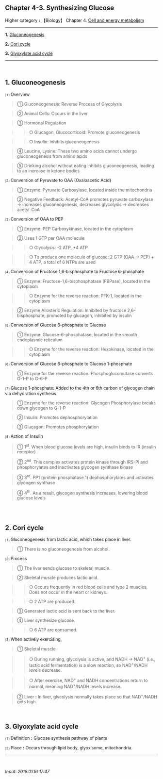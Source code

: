 ## **Chapter 4-3. Synthesizing Glucose**

Higher category **:** 【Biology】 Chapter 4. [Cell and energy metabolism](https://jb243.github.io/pages/70)

---

**1.** [Gluconeogenesis](#1-gluconeogenesis)

**2.** [Cori cycle](#2-cori-cycle)

**3.** [Glyoxylate acid cycle](#3-glyoxylate-acid-cycle)

---

<br>

## **1\. Gluconeogenesis**

⑴ Overview

> ① Gluconeogenesis: Reverse Process of Glycolysis

> ② Animal Cells: Occurs in the liver

> ③ Hormonal Regulation

>> ○ Glucagon, Glucocorticoid: Promote gluconeogenesis

>> ○ Insulin: Inhibits gluconeogenesis

> ④ Leucine, Lysine: These two amino acids cannot undergo gluconeogenesis from amino acids

> ⑤ Drinking alcohol without eating inhibits gluconeogenesis, leading to an increase in ketone bodies

⑵ Conversion of Pyruvate to OAA (Oxaloacetic Acid)

> ① Enzyme: Pyruvate Carboxylase, located inside the mitochondria

> ② Negative Feedback: Acetyl-CoA promotes pyruvate carboxylase → increases gluconeogenesis, decreases glycolysis → decreases acetyl-CoA

⑶ Conversion of OAA to PEP

> ① Enzyme: PEP Carboxykinase, located in the cytoplasm

> ② Uses 1 GTP per OAA molecule

>> ○ Glycolysis: -2 ATP, +4 ATP

>> ○ To produce one molecule of glucose: 2 GTP (OAA → PEP) + 4 ATP, a total of 6 NTPs are used

⑷ Conversion of Fructose 1,6-bisphosphate to Fructose 6-phosphate

> ① Enzyme: Fructose-1,6-bisphosphatase (FBPase), located in the cytoplasm

>> ○ Enzyme for the reverse reaction: PFK-1, located in the cytoplasm

> ② Enzyme Allosteric Regulation: Inhibited by fructose 2,6-bisphosphate, promoted by glucagon, inhibited by insulin

⑸ Conversion of Glucose 6-phosphate to Glucose

> ① Enzyme: Glucose-6-phosphatase, located in the smooth endoplasmic reticulum

>> ○ Enzyme for the reverse reaction: Hexokinase, located in the cytoplasm

⑹ Conversion of Glucose 6-phosphate to Glucose 1-phosphate

> ① Enzyme for the reverse reaction: Phosphoglucomutase converts G-1-P to G-6-P

⑺ Glucose 1-phosphate: Added to the 4th or 6th carbon of glycogen chain via dehydration synthesis

> ① Enzyme for the reverse reaction: Glycogen Phosphorylase breaks down glycogen to G-1-P

> ② Insulin: Promotes dephosphorylation

> ③ Glucagon: Promotes phosphorylation

⑻ Action of Insulin

> ① 1<sup>st</sup>. When blood glucose levels are high, insulin binds to IR (insulin receptor)

> ② 2<sup>nd</sup>. This complex activates protein kinase through IRS-Pi and phosphorylates and inactivates glycogen synthase kinase

> ③ 3<sup>rd</sup>. PP1 (protein phosphatase 1) dephosphorylates and activates glycogen synthase

> ④ 4<sup>th</sup>. As a result, glycogen synthesis increases, lowering blood glucose levels

<br>

<br>

## **2\. Cori cycle**

⑴ Gluconeogenesis from lactic acid, which takes place in liver.

> ① There is no gluconeogenesis from alcohol.

⑵ Process

> ① The liver sends glucose to skeletal muscle.

> ② Skeletal muscle produces lactic acid.

>> ○ Occurs frequently in red blood cells and type 2 muscles. Does not occur in the heart or kidneys.

>> ○ 2 ATP are produced.

> ③ Generated lactic acid is sent back to the liver.

> ④ Liver synthesize glucose.

>> ○ 6 ATP are consumed.

⑶ When actively exercising,

> ① Skeletal muscle

>> ○ During running, glycolysis is active, and NADH → NAD<sup>+</sup> (i.e., lactic acid fermentation) is a slow reaction, so NAD<sup>+</sup>/NADH levels decrease.

>> ○ After exercise, NAD<sup>+</sup> and NADH concentrations return to normal, meaning NAD<sup>+</sup>/NADH levels increase.

> ② Liver **:** In liver, glycolysis normally takes place so that NAD<sup>+</sup>/NADH gets high.

<br>

## **3\. Glyoxylate acid cycle**

⑴ Definition **:** Glucose synthesis pathway of plants

⑵ Place **:** Occurs through lipid body, glyoxisome, mitochondria. 

---

<br>

_Input: 2019.01.16 17:47_
